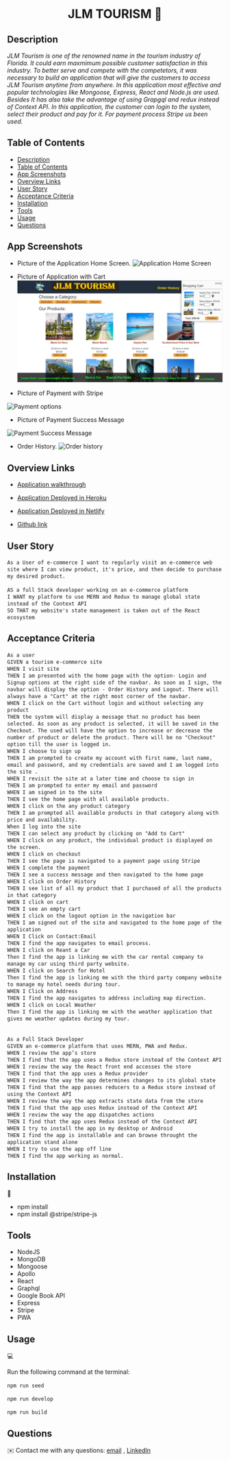 <h1 align="center">JLM TOURISM 👋</h1>

## Description

*JLM Tourism is one of the renowned name in the tourism industry of Florida. It could earn maxmimum possible customer satisfaction in this industry. To better serve and compete with the competetors, it was necessary to build an application that will give the customers to access JLM Tourism anytime from anywhere. In this application most effective and popular technologies like Mongoose, Express, React and Node.js are used. Besides It has also take the advantage of using Grapgql and redux instead of Context API. In this application, the customer can login to the system, select their product and pay for it. For payment process Stripe us been used.*


## Table of Contents

- [Description](#description)
- [Table of Contents](#table-of-contents)
- [App Screenshots](#app-screenshots)
- [Overview Links](#overview-links)
- [User Story](#user-story)
- [Acceptance Criteria](#acceptance-criteria)
- [Installation](#installation)
- [Tools](#tools)
- [Usage](#usage)
- [Questions](#questions)


## App Screenshots

- Picture of the Application Home Screen.
![Application Home Screen](./images/Application-Home-Screen.JPG)

- Picture of Application with Cart
![Application with Cart](./images/Application-With-Cart.JPG)

- Picture of Payment with Stripe

![Payment options](./images/Payment-Option.JPG)

- Picture of Payment Success Message

![Payment Success Message](./images/Success-Message.JPG)

- Order History.
![Order history](./images/Order-History.JPG)


## Overview Links
- [Application walkthrough](https://watch.screencastify.com/v/YrGWoL55svWsD4Odbhg8)

- [Application Deployed in Heroku](https://redux-store-mirza.herokuapp.com/)

- [Application Deployed in Netlify](https://brave-boyd-6d79de.netlify.app/)

- [Github link](https://mirzadev.github.io/redux-store/)


## User Story

```text
As a User of e-commerce I want to regularly visit an e-commerce web site where I can view product, it's price, and then decide to purchase my desired product.

AS a full Stack developer working on an e-commerce platform
I WANT my platform to use MERN and Redux to manage global state instead of the Context API
SO THAT my website's state management is taken out of the React ecosystem
```

## Acceptance Criteria

```text
As a user
GIVEN a tourism e-commerce site
WHEN I visit site
THEN I am presented with the home page with the option- Login and Signup options at the right side of the navbar. As soon as I sign, the navbar will display the option - Order History and Logout. There will always have a "Cart" at the right most corner of the navbar.  
WHEN I click on the Cart without login and without selecting any product
THEN the system will display a message that no product has been selected. As soon as any product is selected, it will be saved in the Checkout. The used will have the option to increase or decrease the number of product or delete the product. There will be no "Checkout" option till the user is logged in.
WHEN I choose to sign up
THEN I am prompted to create my account with first name, last name, email and password, and my credentials are saved and I am logged into the site .
WHEN I revisit the site at a later time and choose to sign in
THEN I am prompted to enter my email and password
WHEN I am signed in to the site
THEN I see the home page with all available products.
WHEN I click on the any product category
THEN I am prompted all available products in that category along with price and availability.
When I log into the site
THEN I can select any product by clicking on "Add to Cart"  
WHEN I click on any product, the individual product is displayed on the screen. 
WHEN I click on checkout 
THEN I see the page is navigated to a payment page using Stripe 
WHEN I complete the payment
THEN I see a success message and then navigated to the home page
WHEN I click on Order History
THEN I see list of all my product that I purchased of all the products in that category
WHEN I click on cart
THEN I see an empty cart
WHEN I click on the logout option in the navigation bar
THEN I am signed out of the site and navigated to the home page of the application
WHEN I Click on Contact:Email
THEN I find the app navigates to email process.
WHEN I click on Reant a Car
Then I find the app is linking me with the car rental company to manage my car using third party website.
WHEN I click on Search for Hotel
Then I find the app is linking me with the third party company website to manage my hotel needs during tour.
WHEN I Click on Address
THEN I find the app navigates to address including map direction.
WHEN I click on Local Weather
Then I find the app is linking me with the weather application that gives me weather updates during my tour. 


As a Full Stack Developer
GIVEN an e-commerce platform that uses MERN, PWA and Redux.
WHEN I review the app’s store
THEN I find that the app uses a Redux store instead of the Context API
WHEN I review the way the React front end accesses the store
THEN I find that the app uses a Redux provider
WHEN I review the way the app determines changes to its global state
THEN I find that the app passes reducers to a Redux store instead of using the Context API
WHEN I review the way the app extracts state data from the store
THEN I find that the app uses Redux instead of the Context API
WHEN I review the way the app dispatches actions
THEN I find that the app uses Redux instead of the Context API
WHEN I try to install the app in my desktop or Android
THEN I find the app is installable and can browse throught the application stand alone
WHEN I try to use the app off line
THEN I find the app working as normal.
```

## Installation
💾     
- npm install
- npm install @stripe/stripe-js

## Tools
- NodeJS
- MongoDB
- Mongoose
- Apollo
- React
- Graphql
- Google Book API
- Express
- Stripe
- PWA

## Usage
💻   
  
Run the following command at the terminal:
  
`npm run seed`

`npm run develop`

`npm run build`

## Questions
✉️ Contact me with any questions: [email](mailto:awal.mirza2016@gmail.com) , [LinkedIn](https://www.linkedin.com/in/mirza-awal-5972511b5/)